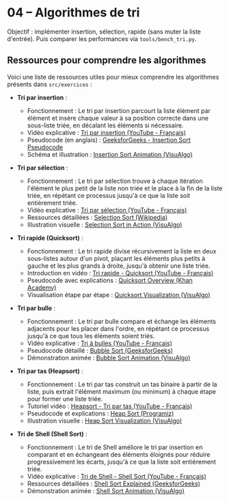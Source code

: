 # 04 – Algorithmes de tri

Objectif : implémenter insertion, sélection, rapide (sans muter la liste d'entrée).
Puis comparer les performances via `tools/bench_tri.py`.

## Ressources pour comprendre les algorithmes

Voici une liste de ressources utiles pour mieux comprendre les algorithmes présents dans `src/exercices` :

- **Tri par insertion** :
    - Fonctionnement : Le tri par insertion parcourt la liste élément par élément et insère chaque valeur à sa position
      correcte dans une sous-liste triée, en décalant les éléments si nécessaire.
    - Vidéo explicative : [Tri par insertion (YouTube - Français)](https://www.youtube.com/watch?v=ROalU379l3U)
    - Pseudocode (en
      anglais) : [GeeksforGeeks - Insertion Sort Pseudocode](https://www.geeksforgeeks.org/insertion-sort/)
    - Schéma et illustration : [Insertion Sort Animation (VisuAlgo)](https://visualgo.net/en/sorting)

- **Tri par sélection** :
    - Fonctionnement : Le tri par sélection trouve à chaque itération l'élément le plus petit de la liste non triée et
      le place à la fin de la liste triée, en répétant ce processus jusqu'à ce que la liste soit entièrement triée.
    - Vidéo explicative : [Tri par sélection (YouTube - Français)](https://www.youtube.com/watch?v=Ns4TPTC8whw)
    - Ressources détaillées : [Selection Sort (Wikipedia)](https://fr.wikipedia.org/wiki/Tri_par_s%C3%A9lection)
    - Illustration visuelle : [Selection Sort in Action (VisuAlgo)](https://visualgo.net/en/sorting)

- **Tri rapide (Quicksort)** :
    - Fonctionnement : Le tri rapide divise récursivement la liste en deux sous-listes autour d'un pivot, plaçant les
      éléments plus petits à gauche et les plus grands à droite, jusqu'à obtenir une liste triée.
    - Introduction en vidéo : [Tri rapide - Quicksort (YouTube - Français)](https://www.youtube.com/watch?v=MZaf_9IZCrc)
    - Pseudocode avec
      explications : [Quicksort Overview (Khan Academy)](https://www.khanacademy.org/computing/computer-science/algorithms/quick-sort/a/quick-sort)
    - Visualisation étape par étape : [Quicksort Visualization (VisuAlgo)](https://visualgo.net/en/sorting)

- **Tri par bulle** :
    - Fonctionnement : Le tri par bulle compare et échange les éléments adjacents pour les placer dans l'ordre, en
      répétant ce processus jusqu'à ce que tous les éléments soient triés.
    - Vidéo explicative : [Tri à bulles (YouTube - Français)](https://www.youtube.com/watch?v=lyZQPjUT5B4)
    - Pseudocode détaillé : [Bubble Sort (GeeksforGeeks)](https://www.geeksforgeeks.org/bubble-sort/)
    - Démonstration animée : [Bubble Sort Animation (VisuAlgo)](https://visualgo.net/en/sorting)

- **Tri par tas (Heapsort)** :
    - Fonctionnement : Le tri par tas construit un tas binaire à partir de la liste, puis extrait l'élément maximum (ou
      minimum) à chaque étape pour former une liste triée.
    - Tutoriel vidéo : [Heapsort - Tri par tas (YouTube - Français)](https://www.youtube.com/watch?v=MtQL_ll5KhQ)
    - Pseudocode et explications : [Heap Sort (Programiz)](https://www.programiz.com/dsa/heap-sort)
    - Illustration visuelle : [Heap Sort Visualization (VisuAlgo)](https://visualgo.net/en/sorting)

- **Tri de Shell (Shell Sort)** :
    - Fonctionnement : Le tri de Shell améliore le tri par insertion en comparant et en échangeant des éléments éloignés
      pour réduire progressivement les écarts, jusqu'à ce que la liste soit entièrement triée.
    - Vidéo explicative : [Tri de Shell - Shell Sort (YouTube - Français)](https://www.youtube.com/watch?v=ddeLSDsYVp8)
    - Ressources détaillées : [Shell Sort Explained (GeeksforGeeks)](https://www.geeksforgeeks.org/shellsort/)
    - Démonstration animée : [Shell Sort Animation (VisuAlgo)](https://visualgo.net/en/sorting)
